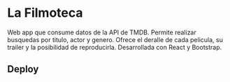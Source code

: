 # La Filmoteca

Web app que consume datos de la API de TMDB. Permite realizar busquedas por titulo, actor y genero. Ofrece el deralle de cada pelicula, su trailer y la posibilidad de reproducirla. Desarrollada con React y Bootstrap.

## Deploy
